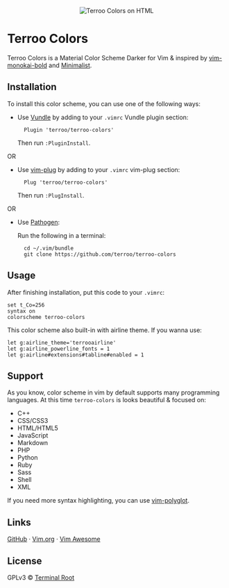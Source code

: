 <p align="center">
    <img src="https://terminalroot.com.br/assets/img/terminalroot.jpg" alt="Terroo Colors on HTML">
</p>

# Terroo Colors
Terroo Colors is a Material Color Scheme Darker for Vim & inspired by [vim-monokai-bold](https://github.com/Mcmartelle/vim-monokai-bold) and [Minimalist](https://github.com/dikiaap/minimalist).

## Installation

To install this color scheme, you can use one of the following ways:

- Use [Vundle](https://github.com/VundleVim/Vundle.vim#quick-start) by adding
to your `.vimrc` Vundle plugin section:

        Plugin 'terroo/terroo-colors'

    Then run `:PluginInstall`.

OR

- Use [vim-plug](https://github.com/junegunn/vim-plug#installation) by adding
to your `.vimrc` vim-plug section:

        Plug 'terroo/terroo-colors'

    Then run `:PlugInstall`.

OR

- Use [Pathogen](https://github.com/tpope/vim-pathogen#installation):

    Run the following in a terminal:

        cd ~/.vim/bundle
        git clone https://github.com/terroo/terroo-colors

## Usage

After finishing installation, put this code to your `.vimrc`:

```viml
set t_Co=256
syntax on
colorscheme terroo-colors
```

This color scheme also built-in with airline theme. If you wanna use:

```viml
let g:airline_theme='terrooairline'
let g:airline_powerline_fonts = 1
let g:airline#extensions#tabline#enabled = 1
```

## Support

As you know, color scheme in vim by default supports many programming languages.
At this time `terroo-colors` is looks beautiful & focused on:

* C++
* CSS/CSS3
* HTML/HTML5
* JavaScript
* Markdown
* PHP
* Python
* Ruby
* Sass
* Shell
* XML

If you need more syntax highlighting, you can use
[vim-polyglot](https://github.com/sheerun/vim-polyglot).

## Links

[GitHub](https://github.com/terroo/terroo-colors) ·
[Vim.org](https://www.vim.org/scripts/script.php?script_id=5490) ·
[Vim Awesome](https://vimawesome.com/plugin/minimalist-vim)

## License

GPLv3 © [Terminal Root](https://terminalroot.com.br/)

